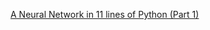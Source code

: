 [A Neural Network in 11 lines of Python (Part 1)](http://iamtrask.github.io/2015/07/12/basic-python-network/)
